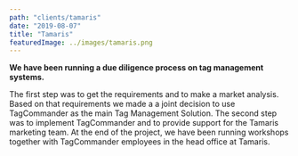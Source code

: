 ```yaml
---
path: "clients/tamaris"
date: "2019-08-07"
title: "Tamaris"
featuredImage: ../images/tamaris.png
---
```



**We have been running a due diligence process on tag management systems.**

The first step was to get the requirements and to make a market analysis. Based on that requirements we made a  а joint decision to use TagCommander as the main Tag Management Solution. The second step was to implement TagCommander and to provide support for the Tamaris marketing team. At the end of the project, we have been running workshops together with TagCommander employees in the head office at Tamaris. 
